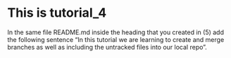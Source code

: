 # This is tutorial_4

In the same file README.md inside the heading that you created in (5) add the following sentence “In
this tutorial we are learning to create and merge branches as well as including the untracked files into
our local repo”.